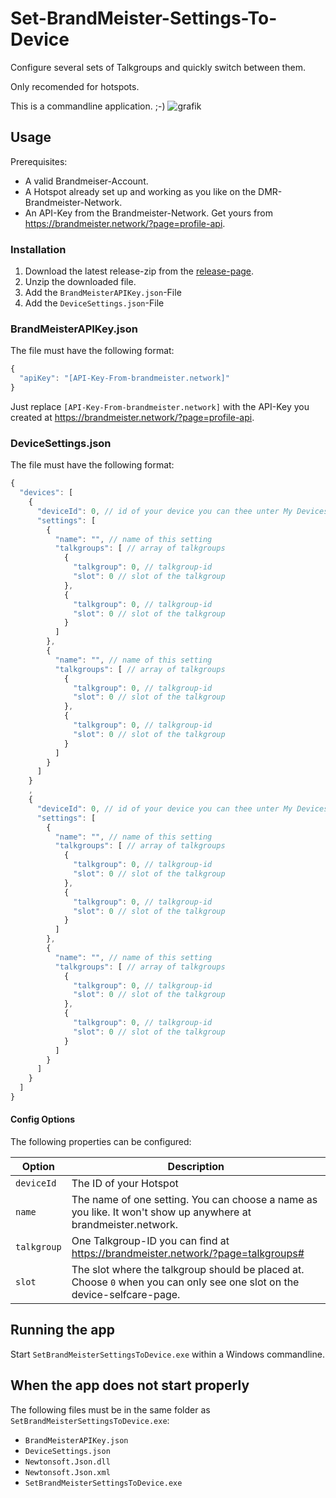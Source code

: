 # Set-BrandMeister-Settings-To-Device
Configure several sets of Talkgroups and quickly switch between them.

Only recomended for hotspots.

This is a commandline application. ;-)
![grafik](https://github.com/noerrx/SetBrandMeisterSettingsToDevice/assets/42487986/e5704dcf-681f-41a2-a9b4-cb8374a39a93)

## Usage
Prerequisites:
* A valid Brandmeiser-Account.
* A Hotspot already set up and working as you like on the DMR-Brandmeister-Network.
* An API-Key from the Brandmeister-Network. Get yours from https://brandmeister.network/?page=profile-api.

### Installation

1. Download the latest release-zip from the [release-page](https://github.com/noerrx/SetBrandMeisterSettingsToDevice/releases).
2. Unzip the downloaded file.
3. Add the `BrandMeisterAPIKey.json`-File
3. Add the `DeviceSettings.json`-File

### BrandMeisterAPIKey.json
The file must have the following format:

```js
{
  "apiKey": "[API-Key-From-brandmeister.network]"
}
```
Just replace ```[API-Key-From-brandmeister.network]``` with the API-Key you created at https://brandmeister.network/?page=profile-api.

### DeviceSettings.json
The file must have the following format:

```js
{
  "devices": [
    {
      "deviceId": 0, // id of your device you can thee unter My Devices
      "settings": [
        {
          "name": "", // name of this setting
          "talkgroups": [ // array of talkgroups
            {
              "talkgroup": 0, // talkgroup-id
              "slot": 0 // slot of the talkgroup
            },
            {
              "talkgroup": 0, // talkgroup-id
              "slot": 0 // slot of the talkgroup
            }
          ]
        },
        {
          "name": "", // name of this setting
          "talkgroups": [ // array of talkgroups
            {
              "talkgroup": 0, // talkgroup-id
              "slot": 0 // slot of the talkgroup
            },
            {
              "talkgroup": 0, // talkgroup-id
              "slot": 0 // slot of the talkgroup
            }
          ]
        }
      ]
    }
    ,
    {
      "deviceId": 0, // id of your device you can thee unter My Devices
      "settings": [
        {
          "name": "", // name of this setting
          "talkgroups": [ // array of talkgroups
            {
              "talkgroup": 0, // talkgroup-id
              "slot": 0 // slot of the talkgroup
            },
            {
              "talkgroup": 0, // talkgroup-id
              "slot": 0 // slot of the talkgroup
            }
          ]
        },
        {
          "name": "", // name of this setting
          "talkgroups": [ // array of talkgroups
            {
              "talkgroup": 0, // talkgroup-id
              "slot": 0 // slot of the talkgroup
            },
            {
              "talkgroup": 0, // talkgroup-id
              "slot": 0 // slot of the talkgroup
            }
          ]
        }
      ]
    }
  ]
}
```

#### Config Options

The following properties can be configured:

|Option|Description|
|---|---|
|`deviceId`|The ID of your Hotspot|
|`name`|The name of one setting. You can choose a name as you like. It won't show up anywhere at brandmeister.network. |
|`talkgroup`|One Talkgroup-ID you can find at https://brandmeister.network/?page=talkgroups#|
|`slot`|The slot where the talkgroup should be placed at. Choose `0` when you can only see one slot on the device-selfcare-page. |

## Running the app
Start `SetBrandMeisterSettingsToDevice.exe` within a Windows commandline.

## When the app does not start properly
The following files must be in the same folder as `SetBrandMeisterSettingsToDevice.exe`:
* `BrandMeisterAPIKey.json`
* `DeviceSettings.json`
* `Newtonsoft.Json.dll`
* `Newtonsoft.Json.xml`
* `SetBrandMeisterSettingsToDevice.exe`



